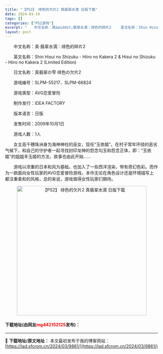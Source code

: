 ```yaml
---
title: "【PS2】 绯色的欠片2 真翡翠水滴 日版下载"
date: 2024-03-19
tags: []
categories: ["PS2游戏"]
excerpt: "　　中文名称：真&middot;翡翠水滴：绯色的碎片2 　　英文名称：Shin Hisui no Shizuku - Hiiro no Kakera 2 &amp; Hisui no Shizuku - Hiiro no Kakera 2 (Limited Edition) 　　日文名称：真翡翠の雫&hellip;"
layout: post
---
```


 <p>　　中文名称：真&middot;翡翠水滴：绯色的碎片2</p> <p>　　英文名称：Shin Hisui no Shizuku - Hiiro no Kakera 2 &amp; Hisui no Shizuku - Hiiro no Kakera 2 (Limited Edition)</p> <p>　　日文名称：真翡翠の雫 绯色の欠片2</p> <p>　　游戏编号：SLPM-55217、SLPM-66824</p> <p>　　游戏类型：AVG恋爱冒险</p> <p>　　制作发行：IDEA FACTORY</p> <p>　　版本语言：日版</p> <p>　　发售时间：2009年10月1日</p> <p>　　游戏人数：1人</p> <p>　　女主高千穗珠洲身为海神神社的巫女，现任&ldquo;玉依姬&rdquo;。在村子常年环绕的恶劣气候下，和自己的守护者一起寻找封印龙神的怨念勾玉和怨念正体，即：&ldquo;玉依姬&rdquo;的姐姐丰玉姬的方法，故事也由此开始&hellip;&hellip;</p> <p>　　游戏以浓重的日本和风为基础，也加入了一些西洋渲染，带有奇幻色彩。而作为一款面向女性玩家的AVG恋爱冒险游戏，本作无论在角色设计还是环境描写上都注重柔和的风格，总的来说，游戏值得女性玩家们期待。</p> <p align="center"><img align="" border="0" src="https://lad.sfcrom.cn/wp-content/uploads/2024/03/20240319_65f998e21852f.jpg" width="427" alt="【PS2】 绯色的欠片2 真翡翠水滴 日版下载" /></p> <p><h4>下载地址(由网友<font color="red">mg442152125</font>发布)：</h4></p> 

---
📖 **下载地址/原文地址：** 本文最初发布于我的博客网站：[https://lad.sfcrom.cn/2024/03/9861/](https://lad.sfcrom.cn/2024/03/9861/)
